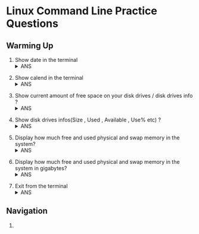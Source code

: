 
# Linux Command Line Practice Questions

## Warming Up

1. Show date in the terminal<details><summary>ANS</summary>
    `[me@linux ~] date`
</details>

2. Show calend in the terminal<details><summary>ANS</summary>
    `[me@linux ~] cal`
</details>

3. Show current amount of free space on your disk drives / disk drives info ?<details><summary>ANS</summary>
    `[me@linux ~] df`
</details>

4. Show disk drives infos(Size , Used , Available , Use% etc) ?<details><summary>ANS</summary>
    `[me@linux ~] df -h`
</details>

5. Display how much free and used physical and swap memory in the system?<details><summary>ANS</summary>
    `[me@linux ~] free`
</details>

6. Display how much free and used physical and swap memory in the system in gigabytes?<details><summary>ANS</summary>
    `[me@linux ~] free --giga`
</details>

7. Exit from the terminal<details><summary>ANS</summary>
    `[me@linux ~] exit`
</details>

## Navigation
1. 